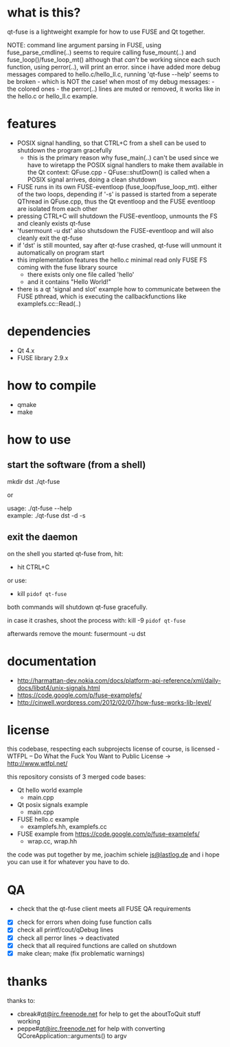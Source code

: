# what is this?
qt-fuse is a lightweight example for how to use FUSE and Qt together. 

NOTE: command line argument parsing in FUSE, using fuse_parse_cmdline(..) seems to require
      calling fuse_mount(..) and fuse_loop()/fuse_loop_mt() although that _can't_ be working since
      each such function, using perror(..), will print an error.
      since i have added more debug messages compared to hello.c/hello_ll.c, running 
      'qt-fuse --help' seems to be broken - which is NOT the case! 
      when most of my debug messages:
       - the colored ones
       - the perror(..) lines 
      are muted or removed, it works like in the hello.c or hello_ll.c example. 

# features
 * POSIX signal handling, so that CTRL+C from a shell can be used to shutdown the program gracefully
   - this is the primary reason why fuse_main(..) can't be used since we have to wiretapp the POSIX 
     signal handlers to make them available in the Qt context: 
        QFuse.cpp - QFuse::shutDown() is called when a POSIX signal arrives, doing a clean shutdown
 * FUSE runs in its own FUSE-eventloop (fuse_loop/fuse_loop_mt). either of the two loops, depending if '-s' is passed is
   started from a seperate QThread in QFuse.cpp, thus the Qt eventloop and the FUSE eventloop are isolated from each other
 * pressing CTRL+C will shutdown the FUSE-eventloop, unmounts the FS and cleanly exists qt-fuse
 * 'fusermount -u dst' also shutsdown the FUSE-eventloop and will also cleanly exit the qt-fuse
 * if 'dst' is still mounted, say after qt-fuse crashed, qt-fuse will unmount it automatically on program start
 * this implementation features the hello.c minimal read only FUSE FS coming with the fuse library source
   - there exists only one file called 'hello'
   - and it contains "Hello World!"
 * there is a qt 'signal and slot' example how to communicate between the FUSE pthread, 
   which is executing the callbackfunctions like examplefs.cc::Read(..)

# dependencies
 * Qt 4.x
 * FUSE library 2.9.x

# how to compile
 * qmake
 * make
 
# how to use 

## start the software (from a shell)
  mkdir dst
  ./qt-fuse 

or

usage:
  ./qt-fuse --help  
example: 
  ./qt-fuse dst -d -s

## exit the daemon
on the shell you started qt-fuse from, hit:
 - hit CTRL+C 

or use:
 - kill `pidof qt-fuse`

both commands will shutdown qt-fuse gracefully.

in case it crashes, shoot the process with:
  kill -9 `pidof qt-fuse`

afterwards remove the mount:
  fusermount -u dst
 
# documentation
* http://harmattan-dev.nokia.com/docs/platform-api-reference/xml/daily-docs/libqt4/unix-signals.html
* https://code.google.com/p/fuse-examplefs/ 
* http://cinwell.wordpress.com/2012/02/07/how-fuse-works-lib-level/
 
# license
this codebase, respecting each subprojects license of course, is licensed - WTFPL – Do What the Fuck You Want to Public License -> http://www.wtfpl.net/

 this repository consists of 3 merged code bases:
  - Qt hello world example 
    - main.cpp
  - Qt posix signals example 
    - main.cpp
  - FUSE hello.c example 
    - examplefs.hh, examplefs.cc
  - FUSE example from https://code.google.com/p/fuse-examplefs/ 
    - wrap.cc, wrap.hh

the code was put together by me, joachim schiele <js@lastlog.de> and i hope you can use it for whatever you have to do.

# QA
- check that the qt-fuse client meets all FUSE QA requirements
 - [x] check for errors when doing fuse function calls
 - [x] check all printf/cout/qDebug lines
 - [x] check all perror lines -> deactivated
 - [x] check that all required functions are called on shutdown
 - [x] make clean; make (fix problematic warnings)
  
# thanks
thanks to:
 - cbreak#qt@irc.freenode.net for help to get the aboutToQuit stuff working
 - peppe#qt@irc.freenode.net for help with converting QCoreApplication::arguments() to argv
 
 

